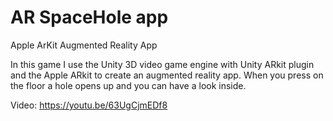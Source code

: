 # AR SpaceHole app
Apple ArKit Augmented Reality App

In this game I use the Unity 3D video game engine with Unity ARkit 
plugin and the Apple ARkit to create an augmented reality app.
When you press on the floor a hole opens up and you can have a look inside. 

Video: https://youtu.be/63UgCjmEDf8
